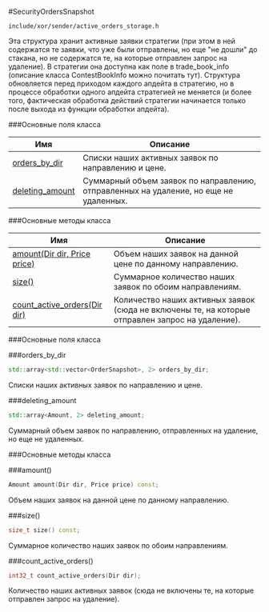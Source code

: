 #SecurityOrdersSnapshot

`include/xor/sender/active_orders_storage.h`


Эта структура хранит активные заявки стратегии (при этом в ней содержатся те заявки, что уже были отправлены, но еще "не дошли" до стакана, но не содержатся те, на которые отправлен запрос на удаление). В стратегии она доступна как поле в trade_book_info (описание класса ContestBookInfo можно почитать тут). Структура обновляется перед приходом каждого апдейта в стратегию, но в процессе обработки одного апдейта стратегией не меняется (и более того, фактическая обработка действий стратегии начинается только после выхода из функции обработки апдейта).


###Основные поля класса


|Имя| Описание|
|------------------|--------------------|
|[orders_by_dir](#orders_by_dir)|Списки наших активных заявок по направлению и цене.|
|[deleting_amount](#deleting_amount)|Суммарный объем заявок по направлению, отправленных на удаление, но еще не удаленных.|

###Основные методы класса


|Имя| Описание|
|------------------|--------------------|
|[amount(Dir dir, Price price)](#amount)|Объем наших заявок на данной цене по данному направлению.|
|[size()](#size)|Суммарное количество наших заявок по обоим направлениям.|
|[count_active_orders(Dir dir)](#count_active_orders)|Количество наших активных заявок (сюда не включены те, на которые отправлен запрос на удаление).|

###Основные поля класса

<a id="orders_by_dir"></a>
###orders_by_dir
```c++
std::array<std::vector<OrderSnapshot>, 2> orders_by_dir;
```
Списки наших активных заявок по направлению и цене.

<a id="deleting_amount"></a>
###deleting_amount
```c++
std::array<Amount, 2> deleting_amount;
```
Суммарный объем заявок по направлению, отправленных на удаление, но еще не удаленных.


###Основные методы класса

<a id="amount"></a>
###amount()
```c++
Amount amount(Dir dir, Price price) const;
```
Объем наших заявок на данной цене по данному направлению.

<a id="size"></a>
###size()
```c++
size_t size() const;
```
Суммарное количество наших заявок по обоим направлениям.

<a id="count_active_orders"></a>
###count_active_orders()
```c++
int32_t count_active_orders(Dir dir);
```
Количество наших активных заявок (сюда не включены те, на которые отправлен запрос на удаление).

